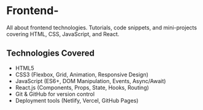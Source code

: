 # Frontend-
All about frontend technologies.
Tutorials, code snippets, and mini-projects covering HTML, CSS, JavaScript, and React.
## Technologies Covered

-  HTML5  
-  CSS3 (Flexbox, Grid, Animation, Responsive Design)  
-  JavaScript (ES6+, DOM Manipulation, Events, Async/Await)  
-  React.js (Components, Props, State, Hooks, Routing)  
-  Git & GitHub for version control  
-  Deployment tools (Netlify, Vercel, GitHub Pages)
